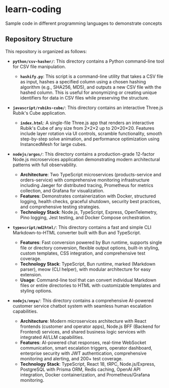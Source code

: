 # learn-coding
Sample code in different programming languages to demonstrate concepts

## Repository Structure

This repository is organized as follows:

- **`python/csv-hasher/`**: This directory contains a Python command-line tool for CSV file manipulation.
    - **`hashify.py`**: This script is a command-line utility that takes a CSV file as input, hashes a specified column using a chosen hashing algorithm (e.g., SHA256, MD5), and outputs a new CSV file with the hashed column. This is useful for anonymizing or creating unique identifiers for data in CSV files while preserving the structure.

- **`javascript/rubiks-cube/`**: This directory contains an interactive Three.js Rubik's Cube application.
    - **`index.html`**: A single-file Three.js app that renders an interactive Rubik's Cube of any size from 2×2×2 up to 20×20×20. Features include layer rotation via UI controls, scramble functionality, smooth step-by-step solve animation, and performance optimization using InstancedMesh for large cubes.

- **`nodejs/argos/`**: This directory contains a production-grade 12-factor Node.js microservices application demonstrating modern architectural patterns with full observability.
    - **Architecture**: Two TypeScript microservices (products-service and orders-service) with comprehensive monitoring infrastructure including Jaeger for distributed tracing, Prometheus for metrics collection, and Grafana for visualization.
    - **Features**: Demonstrates containerization with Docker, structured logging, health checks, graceful shutdown, security best practices, and comprehensive testing strategies.
    - **Technology Stack**: Node.js, TypeScript, Express, OpenTelemetry, Pino logging, Jest testing, and Docker Compose orchestration.

- **`typescript/md2html/`**: This directory contains a fast and simple CLI Markdown-to-HTML converter built with Bun and TypeScript.
    - **Features**: Fast conversion powered by Bun runtime, supports single file or directory conversion, flexible output options, built-in styling, custom templates, CSS integration, and comprehensive test coverage.
    - **Technology Stack**: TypeScript, Bun runtime, marked (Markdown parser), meow (CLI helper), with modular architecture for easy extension.
    - **Usage**: Command-line tool that can convert individual Markdown files or entire directories to HTML with customizable templates and styling options.

- **`nodejs/onya/`**: This directory contains a comprehensive AI-powered customer service chatbot system with seamless human escalation capabilities.
    - **Architecture**: Modern microservices architecture with React frontends (customer and operator apps), Node.js BFF (Backend for Frontend) services, and shared business logic services with integrated AI/LLM capabilities.
    - **Features**: AI-powered chat responses, real-time WebSocket communication, smart escalation triggers, operator dashboard, enterprise security with JWT authentication, comprehensive monitoring and alerting, and 200+ test coverage.
    - **Technology Stack**: TypeScript, React 18, tRPC, Node.js/Express, PostgreSQL with Prisma ORM, Redis caching, OpenAI API integration, Docker containerization, and Prometheus/Grafana monitoring.
